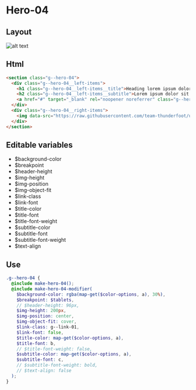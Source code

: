 # Hero-04

## Layout

![alt text][hero-04]

[hero-04]: /src/img/global-components/hero/hero-04.jpg

## Html

```html
<section class="g--hero-04">
  <div class="g--hero-04__left-items">
    <h1 class="g--hero-04__left-items__title">Heading lorem ipsum dolor</h1>
    <h2 class="g--hero-04__left-items__subtitle">Lorem ipsum dolor sit amet consectetur. Sed pulvinar odio velit fermentum etiam consectetur pretium fringilla metus.</h2>
    <a href="#" target="_blank" rel="noopener noreferrer" class="g--hero-04__left-items__link">Contact Us</a>
  </div>
  <div class="g--hero-04__right-items">
    <img data-src="https://raw.githubusercontent.com/team-thunderfoot/ui/main/src/img/global-components/bg-placeholder.jpg" src="/src/img/global-components/placeholder.jpg" alt="alt text" class="g--hero-04__right-items__media g--lazy-01" />
  </div>
</section>
```

## Editable variables

- $background-color
- $breakpoint
- $header-height
- $img-height
- $img-position
- $img-object-fit
- $link-class
- $link-font
- $title-color
- $title-font
- $title-font-weight
- $subtitle-color
- $subtitle-font
- $subtitle-font-weight
- $text-align

## Use

```scss
.g--hero-04 {
  @include make-hero-04();
  @include make-hero-04-modifier(
    $background-color: rgba(map-get($color-options, a), 30%),
    $breakpoint: $tablets,
    // $header-height: 96px,
    $img-height: 200px,
    $img-position: center,
    $img-object-fit: cover,
    $link-class: g--link-01,
    $link-font: false,
    $title-color: map-get($color-options, a),
    $title-font: b,
    // $title-font-weight: false,
    $subtitle-color: map-get($color-options, a),
    $subtitle-font: c,
    // $subtitle-font-weight: bold,
    // $text-align: false
  );
}
```
